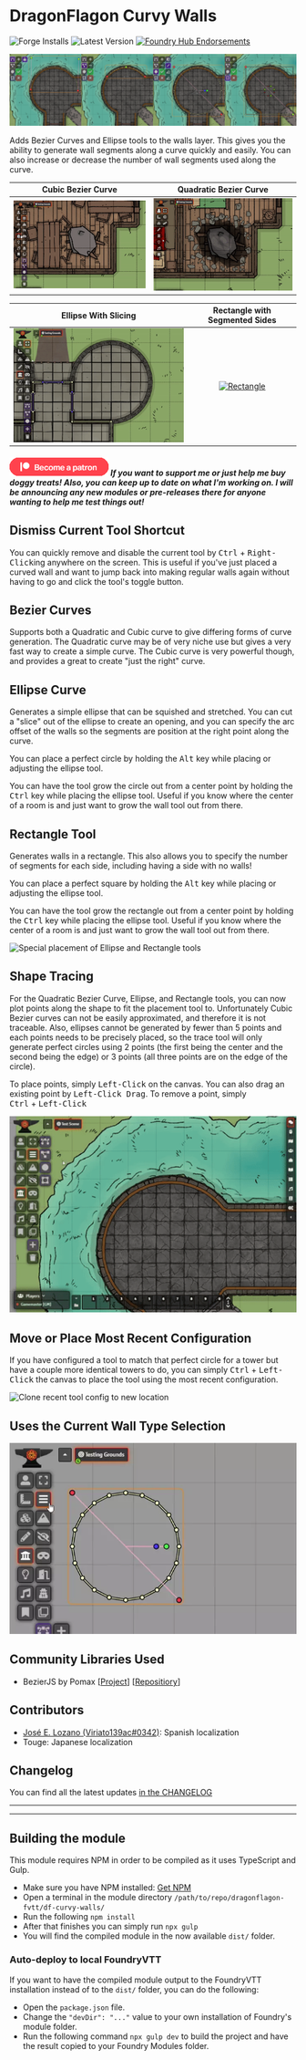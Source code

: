 # DragonFlagon Curvy Walls

![Forge Installs](https://img.shields.io/badge/dynamic/json?color=red&label=Forge%20Installs&query=package.installs&suffix=%25&url=https%3A%2F%2Fforge-vtt.com%2Fapi%2Fbazaar%2Fpackage%2Fdf-curvy-walls) ![Latest Version](https://img.shields.io/badge/dynamic/json?label=Latest%20Release&prefix=v&query=package.versions%5B0%5D&url=https%3A%2F%2Fforge-vtt.com%2Fapi%2Fbazaar%2Fpackage%2Fdf-curvy-walls) [![Foundry Hub Endorsements](https://img.shields.io/endpoint?logoColor=white&url=https%3A%2F%2Fwww.foundryvtt-hub.com%2Fwp-json%2Fhubapi%2Fv1%2Fpackage%2Fdf-curvy-walls%2Fshield%2Fendorsements)](https://www.foundryvtt-hub.com/package/df-curvy-walls/)

![Curvy Walls Banner](../.assets/df-curvy-walls-banner.png)

Adds Bezier Curves and Ellipse tools to the walls layer. This gives you the ability to generate wall segments along a curve quickly and easily. You can also increase or decrease the number of wall segments used along the curve.

| Cubic Bezier Curve | Quadratic Bezier Curve |
| :-: | :-: |
| [![Cubic Curve](../.assets/df-curvy-walls-cubic.gif)](https://github.com/flamewave000/dragonflagon-fvtt/issues/18) | [![Quadratic Curve](../.assets/df-curvy-walls-quadratic.gif)](https://github.com/flamewave000/dragonflagon-fvtt/issues/19) |

| Ellipse With Slicing | Rectangle with Segmented Sides |
| :-: | :-: |
| [![Ellipse Curve](../.assets/df-curvy-walls-ellipse.gif)](https://github.com/flamewave000/dragonflagon-fvtt/issues/20) | [![Rectangle](../.assets/df-curvy-walls-rectangle.gif)](https://github.com/flamewave000/dragonflagon-fvtt/issues/20) |

##### [![become a patron](../.assets/patreon-image.png)](https://www.patreon.com/bePatron?u=46113583) If you want to support me or just help me buy doggy treats! Also, you can keep up to date on what I'm working on. I will be announcing any new modules or pre-releases there for anyone wanting to help me test things out!

## Dismiss Current Tool Shortcut

You can quickly remove and disable the current tool by <kbd>Ctrl</kbd>&nbsp;+&nbsp;<kbd>Right-Click</kbd>ing anywhere on the screen. This is useful if you've just placed a curved wall and want to jump back into making regular walls again without having to go and click the tool's toggle button.

## Bezier Curves

Supports both a Quadratic and Cubic curve to give differing forms of curve generation. The Quadratic curve may be of very niche use but gives a very fast way to create a simple curve. The Cubic curve is very powerful though, and provides a great to create "just the right" curve.

## Ellipse Curve

Generates a simple ellipse that can be squished and stretched. You can cut a "slice" out of the ellipse to create an opening, and you can specify the arc offset of the walls so the segments are position at the right point along the curve.

You can place a perfect circle by holding the <kbd>Alt</kbd> key while placing or adjusting the ellipse tool.

You can have the tool grow the circle out from a center point by holding the <kbd>Ctrl</kbd> key while placing the ellipse tool. Useful if you know where the center of a room is and just want to grow the wall tool out from there.

## Rectangle Tool

Generates walls in a rectangle. This also allows you to specify the number of segments for each side, including having a side with no walls!

You can place a perfect square by holding the <kbd>Alt</kbd> key while placing or adjusting the ellipse tool.

You can have the tool grow the rectangle out from a center point by holding the <kbd>Ctrl</kbd> key while placing the ellipse tool. Useful if you know where the center of a room is and just want to grow the wall tool out from there.

![Special placement of Ellipse and Rectangle tools](../.assets/df-curvy-walls-circ-rect-special-placement.gif)

## Shape Tracing

For the Quadratic Bezier Curve, Ellipse, and Rectangle tools, you can now plot points along the shape to fit the placement tool to. Unfortunately Cubic Bezier curves can not be easily approximated, and therefore it is not traceable. Also, ellipses cannot be generated by fewer than 5 points and each points needs to be precisely placed, so the trace tool will only generate perfect circles using 2 points (the first being the center and the second being the edge) or 3 points (all three points are on the edge of the circle).

To place points, simply <kbd>Left-Click</kbd> on the canvas. You can also drag an existing point by <kbd>Left-Click Drag</kbd>. To remove a point, simply <kbd>Ctrl</kbd>&nbsp;+&nbsp;<kbd>Left-Click</kbd>

![Shape Tracing for Tool Placement](../.assets/df-curvy-walls-tracing.gif)

## Move or Place Most Recent Configuration

If you have configured a tool to match that perfect circle for a tower but have a couple more identical towers to do, you can simply <kbd>Ctrl</kbd>&nbsp;+&nbsp;<kbd>Left-Click</kbd> the canvas to place the tool using the most recent configuration.

![Clone recent tool config to new location](../.assets/df-curvy-walls-clone-tool.gif)

## Uses the Current Wall Type Selection

![Wall Type Selection](../.assets/df-curvy-walls-types.webp)

## Community Libraries Used

- BezierJS by Pomax [[Project](https://pomax.github.io/bezierjs)] [[Repositiory](https://github.com/Pomax/bezierjs)]

## Contributors

- [José E. Lozano (Viriato139ac#0342)](https://github.com/lozalojo): Spanish localization
- Touge: Japanese localization

## Changelog

You can find all the latest updates [in the CHANGELOG](./CHANGELOG.md)

---
---

## Building the module
This module requires NPM in order to be compiled as it uses TypeScript and Gulp.
- Make sure you have NPM installed: [Get NPM](https://www.npmjs.com/get-npm)
- Open a terminal in the module directory `/path/to/repo/dragonflagon-fvtt/df-curvy-walls/`
- Run the following `npm install`
- After that finishes you can simply run `npx gulp`
- You will find the compiled module in the now available `dist/` folder.

### Auto-deploy to local FoundryVTT
If you want to have the compiled module output to the FoundryVTT installation instead of to the `dist/` folder, you can do the following:
- Open the `package.json` file.
- Change the `"devDir": "..."` value to your own installation of Foundry's module folder.
- Run the following command `npx gulp dev` to build the project and have the result copied to your Foundry Modules folder.
